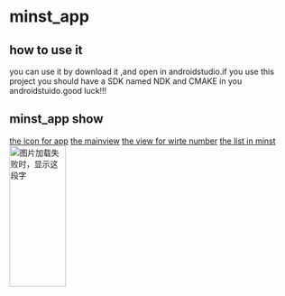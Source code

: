 # minst_app
## how to use it
 you can use it by download it ,and open in androidstudio.if you use this project you should have a SDK named NDK and CMAKE
 in  you androidstuido.good luck!!!
 ## minst_app show
 [the icon for app](https://github.com/ruoyuGao/minst_app_android/icon.png)
 [the mainview](https://github.com/ruoyuGao/minst_app_android/predict_show.png)
 [the view for wirte number](https://github.com/ruoyuGao/minst_app_android/sigview.png)
[the  list in minst](https://github.com/ruoyuGao/minst_app_android/album.png)
<img src="https://github.com/ruoyuGao/minst_app_android/predict_show.png" width="100" height="250" alt="图片加载失败时，显示这段字"/>
